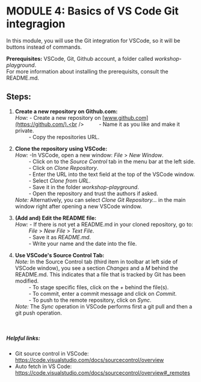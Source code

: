 # **MODULE 4: Basics of VS Code Git integragion** 

In this module, you will use the Git integration for VSCode, so it will be buttons instead of commands.
<br />

**Prerequisites:** VSCode, Git, Github account, a folder called *workshop-playground*. <br />
For more information about installing the prerequisits, consult the README.md. <br />

## Steps:
1. **Create a new repository on Github.com:** <br />
*How:* - Create a new repository on [www.github.com](https://github.com/).<br />
&emsp; &emsp; - Name it as you like and make it private. <br />
&emsp; &emsp; - Copy the repositories URL. <br />

2. **Clone the repository using VSCode:** <br />
*How:* -In VSCode, open a new window: *File* > *New Window*. <br />
&emsp; &emsp; - Click on to the *Source Control* tab in the menu bar at the left side. <br />
&emsp; &emsp; - Click on *Clone Repository*.<br />
&emsp; &emsp; - Enter the URL into the text field at the top of the VSCode window. <br />
&emsp; &emsp; - Select *Clone from URL*. <br />
&emsp; &emsp; - Save it in the folder *workshop-playground*. <br />
&emsp; &emsp; - Open the repository and trust the authors if asked. <br />
*Note:* Alternatively, you can select *Clone Git Repository...* in the main window right after opening a new VSCode window. <br />

3. **(Add and) Edit the README file:** <br />
*How:* - If there is not yet a README.md in your cloned repository, go to: <br />
&emsp; &emsp;  *File* > *New File* > *Text File*. <br />
&emsp; &emsp; - Save it as *README.md*.<br />
&emsp; &emsp; - Write your name and the date into the file.<br />

4. **Use VSCode's Source Control Tab:** <br />
*Note:* In the Source Control tab (third item in toolbar at left side of VSCode window), you see a section *Changes* and a *M* behind the README.md. This indicates that a file that is tracked by Git has been modified. <br />
&emsp; &emsp; - To stage specific files, click on the *+* behind the file(s).<br />
&emsp; &emsp; - To commit, enter a commit message and click on *Commit*. <br />
&emsp; &emsp; - To push to the remote repository, click on *Sync*. <br />
*Note:* The *Sync* operation in VSCode performs first a git pull and then a git push operation. <br />
<br />


##### Helpful links:
- Git source control in VSCode: https://code.visualstudio.com/docs/sourcecontrol/overview
- Auto fetch in VS Code: https://code.visualstudio.com/docs/sourcecontrol/overview#_remotes
